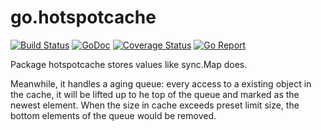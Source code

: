 # go.hotspotcache

[![Build Status](https://travis-ci.org/Andrew-M-C/go.hotspotcache.svg?branch=master)](https://travis-ci.org/Andrew-M-C/go.hotspotcache)
[![GoDoc](https://godoc.org/github.com/Andrew-M-C/go.hotspotcache?status.svg)](https://godoc.org/github.com/Andrew-M-C/go.hotspotcache)
[![Coverage Status](https://coveralls.io/repos/github/Andrew-M-C/go.hotspotcache/badge.svg?branch=master)](https://coveralls.io/github/Andrew-M-C/go.hotspotcache?branch=master)
[![Go Report](https://goreportcard.com/badge/github.com/Andrew-M-C/go.hotspotcache)](https://goreportcard.com/report/github.com/Andrew-M-C/go.hotspotcache)

Package hotspotcache stores values like sync.Map does.

Meanwhile, it handles a aging queue: every access to a existing object in the cache, it will be lifted up to he top of the queue and marked as the newest element. When the size in cache exceeds preset limit size, the bottom elements of the queue would be removed.
